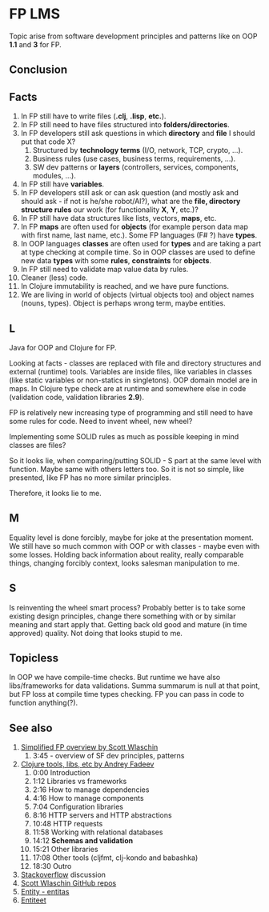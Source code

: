 # FP LMS

Topic arise from software development principles and patterns like on OOP **1.1** and **3** for FP.

## Conclusion

## Facts

1. In FP still have to write files (**.clj**, **.lisp**, **etc.**).
2. In FP still need to have files structured into **folders/directories**.
3. In FP developers still ask questions in which **directory** and **file** I should put that code X?
    1. Structured by **technology terms** (I/O, network, TCP, crypto, ...).
    2. Business rules (use cases, business terms, requirements, ...).
    3. SW dev patterns or **layers** (controllers, services, components, modules, ...).
4. In FP still have **variables**.
5. In FP developers still ask or can ask question (and mostly ask and should ask - if not is he/she robot/AI?), what
   are the **file, directory structure rules** our work (for functionality **X**, **Y**, etc.)?
5. In FP still have data structures like lists, vectors, **maps**, etc.
6. In FP **maps** are often used for **objects** (for example person data map with first name, last name, etc.). Some FP
   languages (F# ?) have **types**.
7. In OOP languages **classes** are often used for **types** and are taking a part at type checking at compile time. So
   in OOP classes are used to define new data **types** with some **rules**, **constraints** for **objects**.
8. In FP still need to validate map value data by rules.
9. Cleaner (less) code.
10. In Clojure immutability is reached, and we have pure functions.
11. We are living in world of objects (virtual objects too) and object names (nouns, types). Object is perhaps wrong
    term, maybe entities.

## L

Java for OOP and Clojure for FP.

Looking at facts - classes are replaced with file and directory structures and external (runtime) tools.
Variables are inside files, like variables in classes (like static variables or non-statics in singletons).
OOP domain model are in maps. In Clojure type check are at runtime and somewhere else in code (validation code,
validation libraries **2.9**).

FP is relatively new increasing type of programming and still need to have some rules for code. Need to invent wheel,
new wheel?

Implementing some SOLID rules as much as possible keeping in mind classes are files?

So it looks lie, when comparing/putting SOLID - S part at the same level with function. Maybe same with others letters
too. So it is not so simple, like presented, like FP has no more similar principles.

Therefore, it looks lie to me.

## M

Equality level is done forcibly, maybe for joke at the presentation moment. We still have so much common with OOP or
with classes - maybe even with some losses. Holding back information about reality, really comparable things, changing
forcibly context, looks salesman manipulation to me.

## S

Is reinventing the wheel smart process? Probably better is to take some existing design principles, change there
something with or by similar meaning and start apply that. Getting back old good and mature (in time approved) quality.
Not doing that looks stupid to me.

## Topicless

In OOP we have compile-time checks. But runtime we have also libs/frameworks for data
validations. Summa summarum is null at that point, but FP loss at compile time types checking. FP you can pass in code
to function anything(?).

## See also

1. [Simplified FP overview by Scott Wlaschin](https://www.youtube.com/watch?v=srQt1NAHYC0)
    1. 3:45 - overview of SF dev principles, patterns
2. [Clojure tools, libs, etc by Andrey Fadeev](https://www.youtube.com/watch?v=bME124Ky8M0)
    1. 0:00 Introduction
    2. 1:12 Libraries vs frameworks
    3. 2:16 How to manage dependencies
    4. 4:16 How to manage components
    5. 7:04 Configuration libraries
    6. 8:16 HTTP servers and HTTP abstractions
    7. 10:48 HTTP requests
    8. 11:58 Working with relational databases
    9. 14:12 **Schemas and validation**
    10. 15:21 Other libraries
    11. 17:08 Other tools (cljfmt, clj-kondo and babashka)
    12. 18:30 Outro
3. [Stackoverflow](https://stackoverflow.com/questions/327955/does-functional-programming-replace-gof-design-patterns)
   discussion
4. [Scott Wlaschin GitHub repos](https://github.com/swlaschin)
5. [Entity - entitas](https://en.wikipedia.org/wiki/Entity)
6. [Entiteet](https://et.wikipedia.org/wiki/Entiteet)
